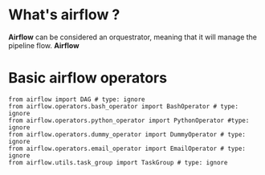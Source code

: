 # What's airflow ?

**Airflow** can be considered an orquestrator, meaning that it will manage the pipeline flow.
**Airflow** 

# Basic airflow operators

    from airflow import DAG # type: ignore
    from airflow.operators.bash_operator import BashOperator # type: ignore
    from airflow.operators.python_operator import PythonOperator #type: ignore
    from airflow.operators.dummy_operator import DummyOperator # type: ignore
    from airflow.operators.email_operator import EmailOperator # type: ignore
    from airflow.utils.task_group import TaskGroup # type: ignore

# 